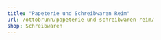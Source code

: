 ```yaml
---
title: "Papeterie und Schreibwaren Reim"
url: /ottobrunn/papeterie-und-schreibwaren-reim/
shop: Schreibwaren
---
```

